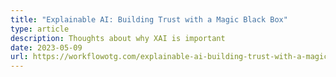 ```yaml
---
title: "Explainable AI: Building Trust with a Magic Black Box"
type: article
description: Thoughts about why XAI is important
date: 2023-05-09
url: https://workflowotg.com/explainable-ai-building-trust-with-a-magic-black-box/
---
```

